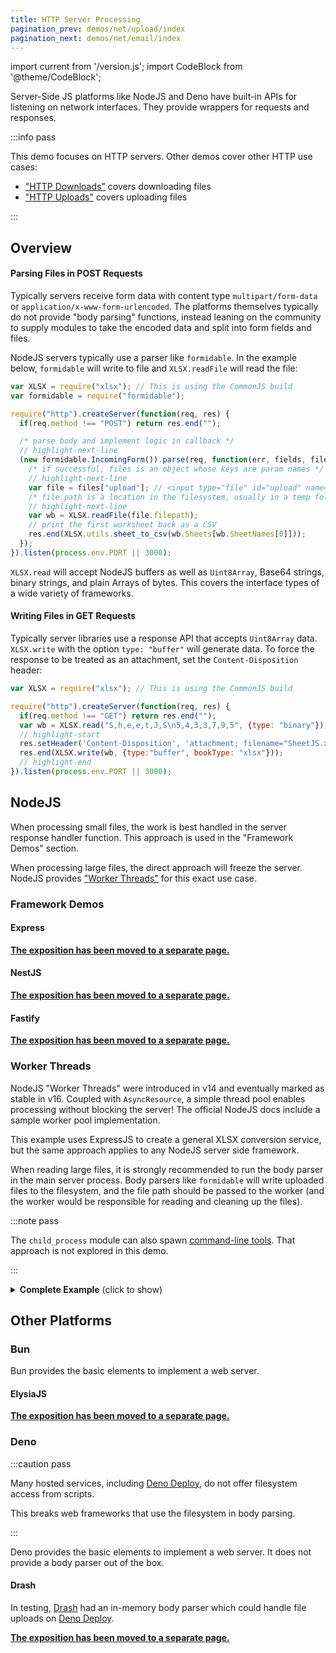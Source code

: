 ```yaml
---
title: HTTP Server Processing
pagination_prev: demos/net/upload/index
pagination_next: demos/net/email/index
---
```


import current from '/version.js';
import CodeBlock from '@theme/CodeBlock';

Server-Side JS platforms like NodeJS and Deno have built-in APIs for listening
on network interfaces.  They provide wrappers for requests and responses.

:::info pass

This demo focuses on HTTP servers. Other demos cover other HTTP use cases:

- ["HTTP Downloads"](/docs/demos/net/network) covers downloading files
- ["HTTP Uploads"](/docs/demos/net/upload) covers uploading files

:::

## Overview

#### Parsing Files in POST Requests

Typically servers receive form data with content type `multipart/form-data` or
`application/x-www-form-urlencoded`. The platforms themselves typically do not
provide "body parsing" functions, instead leaning on the community to supply
modules to take the encoded data and split into form fields and files.

NodeJS servers typically use a parser like `formidable`. In the example below,
`formidable` will write to file and `XLSX.readFile` will read the file:

```js
var XLSX = require("xlsx"); // This is using the CommonJS build
var formidable = require("formidable");

require("http").createServer(function(req, res) {
  if(req.method !== "POST") return res.end("");

  /* parse body and implement logic in callback */
  // highlight-next-line
  (new formidable.IncomingForm()).parse(req, function(err, fields, files) {
    /* if successful, files is an object whose keys are param names */
    // highlight-next-line
    var file = files["upload"]; // <input type="file" id="upload" name="upload">
    /* file.path is a location in the filesystem, usually in a temp folder */
    // highlight-next-line
    var wb = XLSX.readFile(file.filepath);
    // print the first worksheet back as a CSV
    res.end(XLSX.utils.sheet_to_csv(wb.Sheets[wb.SheetNames[0]]));
  });
}).listen(process.env.PORT || 3000);
```

`XLSX.read` will accept NodeJS buffers as well as `Uint8Array`, Base64 strings,
binary strings, and plain Arrays of bytes.  This covers the interface types of
a wide variety of frameworks.

#### Writing Files in GET Requests

Typically server libraries use a response API that accepts `Uint8Array` data.
`XLSX.write` with the option `type: "buffer"` will generate data.  To force the
response to be treated as an attachment, set the `Content-Disposition` header:

```js
var XLSX = require("xlsx"); // This is using the CommonJS build

require("http").createServer(function(req, res) {
  if(req.method !== "GET") return res.end("");
  var wb = XLSX.read("S,h,e,e,t,J,S\n5,4,3,3,7,9,5", {type: "binary"});
  // highlight-start
  res.setHeader('Content-Disposition', 'attachment; filename="SheetJS.xlsx"');
  res.end(XLSX.write(wb, {type:"buffer", bookType: "xlsx"}));
  // highlight-end
}).listen(process.env.PORT || 3000);
```

## NodeJS

When processing small files, the work is best handled in the server response
handler function.  This approach is used in the "Framework Demos" section.

When processing large files, the direct approach will freeze the server. NodeJS
provides ["Worker Threads"](#worker-threads) for this exact use case.

### Framework Demos

#### Express

**[The exposition has been moved to a separate page.](/docs/demos/net/server/express)**

#### NestJS

**[The exposition has been moved to a separate page.](/docs/demos/net/server/nestjs)**

#### Fastify

**[The exposition has been moved to a separate page.](/docs/demos/net/server/fastify)**

### Worker Threads

NodeJS "Worker Threads" were introduced in v14 and eventually marked as stable
in v16. Coupled with `AsyncResource`, a simple thread pool enables processing
without blocking the server! The official NodeJS docs include a sample worker
pool implementation.

This example uses ExpressJS to create a general XLSX conversion service, but
the same approach applies to any NodeJS server side framework.

When reading large files, it is strongly recommended to run the body parser in
the main server process. Body parsers like `formidable` will write uploaded
files to the filesystem, and the file path should be passed to the worker (and
the worker would be responsible for reading and cleaning up the files).

:::note pass

The `child_process` module can also spawn [command-line tools](/docs/demos/cli).
That approach is not explored in this demo.

:::

<details>
  <summary><b>Complete Example</b> (click to show)</summary>

:::note Tested Deployments

This demo was tested in the following environments:

| NodeJS    | Date       | Dependencies                        |
|:----------|:-----------|:------------------------------------|
| `18.20.3` | 2024-06-30 | ExpressJS 4.19.2 + Formidable 2.1.2 |
| `20.15.0` | 2024-06-30 | ExpressJS 4.19.2 + Formidable 2.1.2 |
| `22.3.0`  | 2024-06-30 | ExpressJS 4.19.2 + Formidable 2.1.2 |

:::

0) Create a new project with a ESM-enabled `package.json`:

```bash
mkdir sheetjs-worker
cd sheetjs-worker
echo '{ "type": "module" }' > package.json
```

1) Install the dependencies:

<CodeBlock language="bash">{`\
npm i --save https://cdn.sheetjs.com/xlsx-${current}/xlsx-${current}.tgz express@4.19.2 formidable@2.1.2`}
</CodeBlock>

2) Create a worker script `worker.js` that listens for messages. When a message
is received, it will read the file from the filesystem, generate and pass back a
new XLSX file, and delete the original file:

```js title="worker.js"
/* load the worker_threads module */
import { parentPort } from 'node:worker_threads';

/* load the SheetJS module and hook to FS */
import { set_fs, readFile, write } from 'xlsx';
import * as fs from 'fs';
set_fs(fs);

/* the server will send a message with the `path` field */
parentPort.on('message', (task) => {
  /* highlight-start */
  // read file
  const wb = readFile(task.path, { dense: true });
  // send back XLSX
  parentPort.postMessage(write(wb, { type: "buffer", bookType: "xlsx" }));
  /* highlight-end */
  // remove file
  fs.unlink(task.path, ()=>{});
});
```

3) Download [`worker_pool.js`](pathname:///server/worker_pool.js):

```bash
curl -LO https://docs.sheetjs.com/server/worker_pool.js
```

(this is a slightly modified version of the example in the NodeJS docs)

4) Save the following server code to `main.mjs`:

```js title="main.mjs"
/* load dependencies */
import os from 'node:os';
import process from 'node:process'
import express from 'express';
import formidable from 'formidable';

/* load worker pool */
import WorkerPool from './worker_pool.js';

const pool = new WorkerPool(os.cpus().length);
process.on("beforeExit", () => { pool.close(); })

/* create server */
const app = express();
app.post('/', (req, res, next) => {
  // parse body
  const form = formidable({});
  form.parse(req, (err, fields, files) => {
    // look for "upload" field
    if(err) return next(err);
    if(!files["upload"]) return next(new Error("missing `upload` file"));

    // send a message to the worker with the path to the uploaded file
    // highlight-next-line
    pool.runTask({ path: files["upload"].filepath }, (err, result) => {
      if(err) return next(err);
      // send the file back as an attachment
      res.attachment("SheetJSPool.xlsx");
      res.status(200).end(result);
    });
  });
});

// start server
app.listen(7262, () => { console.log(`Example app listening on port 7262`); });
```

5) Run the server:

```bash
node main.mjs
```

Keep the server process running during the test.

6) Test with the [`pres.numbers` sample file](https://docs.sheetjs.com/pres.numbers).
The following commands should be run in a new terminal window:

```bash
curl -LO https://docs.sheetjs.com/pres.numbers
curl -X POST -F upload=@pres.numbers http://localhost:7262/ -J -O
```

This will generate `SheetJSPool.xlsx`.

</details>

## Other Platforms

### Bun

Bun provides the basic elements to implement a web server.

#### ElysiaJS

**[The exposition has been moved to a separate page.](/docs/demos/net/server/elysia)**

### Deno

:::caution pass

Many hosted services, including [Deno Deploy](/docs/demos/cloud/deno#demo), do
not offer filesystem access from scripts.

This breaks web frameworks that use the filesystem in body parsing.

:::

Deno provides the basic elements to implement a web server.  It does not provide
a body parser out of the box.

#### Drash

In testing, [Drash](https://drash.land/drash/) had an in-memory body parser
which could handle file uploads on [Deno Deploy](/docs/demos/cloud/deno#demo).

**[The exposition has been moved to a separate page.](/docs/demos/net/server/drash)**
